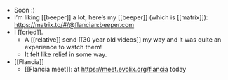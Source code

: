 - Soon :)
- I’m liking [[beeper]] a lot, here’s my [[beeper]] (which is [[matrix]]): https://matrix.to/#/@flancian:beeper.com
- I [[cried]].
  - A [[relative]] send [[30 year old videos]] my way and it was quite an experience to watch them!
  - It felt like relief in some way.
- [[Flancia]]
  - [[Flancia meet]]: at https://meet.evolix.org/flancia today
  
